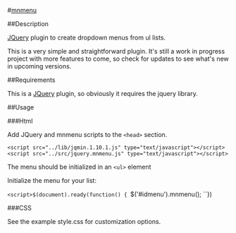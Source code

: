 #[mnmenu](http://www.marcnuri.com/)


##Description

[JQuery](http://jquery.com/) plugin to create dropdown menus from ul lists.

This is a very simple and straightforward plugin. It's still a work in progress project
with more features to come, so check for updates to see what's new in upcoming versions.

##Requirements

This is a [JQuery](http://jquery.com/) plugin, so obviously it requires the jquery library.

##Usage

###Html

Add JQuery and mnmenu scripts to the `<head>` section.

``<script src="../lib/jqmin.1.10.1.js" type="text/javascript"></script>``
``<script src="../src/jquery.mnmenu.js" type="text/javascript"></script>``

The menu should be initialized in an ``<ul>`` element

Initialize the menu for your list:

``<script>$(document).ready(function() {
``$('#idmenu').mnmenu();
``})</script>

###CSS

See the example style.css for customization options.